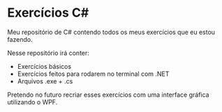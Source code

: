 # Exercícios C#
Meu repositório de C# contendo todos os meus exercícios que eu estou fazendo.
<p>Nesse repositório irá conter:</p>
<ul>
  <li>Exercícios básicos</li>
  <li>Exercícios feitos para rodarem no terminal com .NET</li>
  <li>Arquivos .exe + .cs</li>
</ul>

Pretendo no futuro recriar esses exercícios com uma interface gráfica utilizando o WPF.

